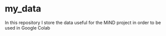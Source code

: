 # my_data

In this repository I store the data useful for the MiND project in order to be used in Google Colab
